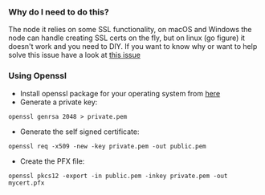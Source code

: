 ### Why do I need to do this?

The node it relies on some SSL functionality, on macOS and Windows the node can handle creating SSL certs on the fly, but on linux (go figure) it doesn't work and you need to DIY. If you want to know why or want to help solve this issue have a look at [this issue](https://github.com/catalyst-network/catalyst.node/issues/2)

### Using Openssl

* Install openssl package for your operating system from [here](https://www.openssl.org/related/binaries.html)
* Generate a private key: 
```
openssl genrsa 2048 > private.pem
```
* Generate the self signed certificate: 
```
openssl req -x509 -new -key private.pem -out public.pem
```
* Create the PFX file: 
```
openssl pkcs12 -export -in public.pem -inkey private.pem -out mycert.pfx
```